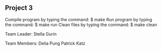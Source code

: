 ## Project 3

Compile program by typing the command:      $ make
Run program by typing the command:          $ make run
Clean files by typing the command:          $ make clean

Team Leader:    Stella Gurin

Team Members:   Delia Pung
                Patrick Katz
